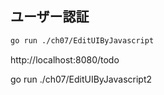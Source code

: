 ## ユーザー認証

```sh
go run ./ch07/EditUIByJavascript
```
http://localhost:8080/todo

go run ./ch07/EditUIByJavascript2
